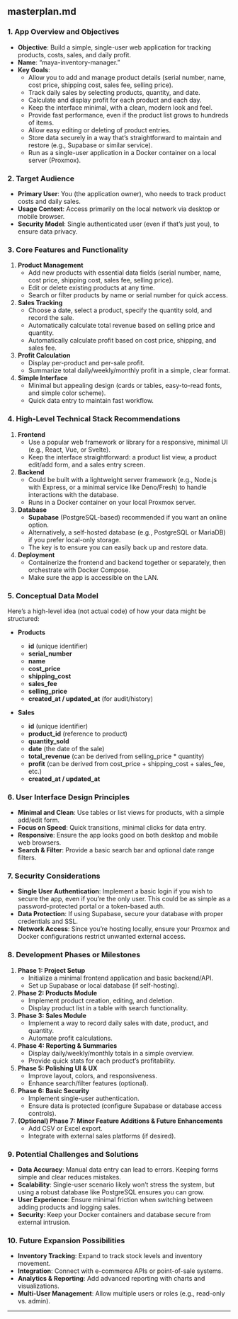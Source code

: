 ## masterplan.md

### 1. App Overview and Objectives
- **Objective**: Build a simple, single-user web application for tracking products, costs, sales, and daily profit.
- **Name**: “maya-inventory-manager.”
- **Key Goals**:
  - Allow you to add and manage product details (serial number, name, cost price, shipping cost, sales fee, selling price).
  - Track daily sales by selecting products, quantity, and date.
  - Calculate and display profit for each product and each day.
  - Keep the interface minimal, with a clean, modern look and feel.
  - Provide fast performance, even if the product list grows to hundreds of items.
  - Allow easy editing or deleting of product entries.
  - Store data securely in a way that’s straightforward to maintain and restore (e.g., Supabase or similar service).
  - Run as a single-user application in a Docker container on a local server (Proxmox).

### 2. Target Audience
- **Primary User**: You (the application owner), who needs to track product costs and daily sales. 
- **Usage Context**: Access primarily on the local network via desktop or mobile browser. 
- **Security Model**: Single authenticated user (even if that’s just you), to ensure data privacy.

### 3. Core Features and Functionality
1. **Product Management**  
   - Add new products with essential data fields (serial number, name, cost price, shipping cost, sales fee, selling price).  
   - Edit or delete existing products at any time.  
   - Search or filter products by name or serial number for quick access.
2. **Sales Tracking**  
   - Choose a date, select a product, specify the quantity sold, and record the sale.  
   - Automatically calculate total revenue based on selling price and quantity.  
   - Automatically calculate profit based on cost price, shipping, and sales fee.  
3. **Profit Calculation**  
   - Display per-product and per-sale profit.  
   - Summarize total daily/weekly/monthly profit in a simple, clear format.
4. **Simple Interface**  
   - Minimal but appealing design (cards or tables, easy-to-read fonts, and simple color scheme).  
   - Quick data entry to maintain fast workflow.

### 4. High-Level Technical Stack Recommendations
1. **Frontend**  
   - Use a popular web framework or library for a responsive, minimal UI (e.g., React, Vue, or Svelte).  
   - Keep the interface straightforward: a product list view, a product edit/add form, and a sales entry screen.
2. **Backend**  
   - Could be built with a lightweight server framework (e.g., Node.js with Express, or a minimal service like Deno/Fresh) to handle interactions with the database.  
   - Runs in a Docker container on your local Proxmox server.
3. **Database**  
   - **Supabase** (PostgreSQL-based) recommended if you want an online option.  
   - Alternatively, a self-hosted database (e.g., PostgreSQL or MariaDB) if you prefer local-only storage.  
   - The key is to ensure you can easily back up and restore data.
4. **Deployment**  
   - Containerize the frontend and backend together or separately, then orchestrate with Docker Compose.  
   - Make sure the app is accessible on the LAN.

### 5. Conceptual Data Model
Here’s a high-level idea (not actual code) of how your data might be structured:

- **Products**  
  - **id** (unique identifier)  
  - **serial_number**  
  - **name**  
  - **cost_price**  
  - **shipping_cost**  
  - **sales_fee**  
  - **selling_price**  
  - **created_at / updated_at** (for audit/history)

- **Sales**  
  - **id** (unique identifier)  
  - **product_id** (reference to product)  
  - **quantity_sold**  
  - **date** (the date of the sale)  
  - **total_revenue** (can be derived from selling_price * quantity)  
  - **profit** (can be derived from cost_price + shipping_cost + sales_fee, etc.)  
  - **created_at / updated_at**

### 6. User Interface Design Principles
- **Minimal and Clean**: Use tables or list views for products, with a simple add/edit form.  
- **Focus on Speed**: Quick transitions, minimal clicks for data entry.  
- **Responsive**: Ensure the app looks good on both desktop and mobile web browsers.  
- **Search & Filter**: Provide a basic search bar and optional date range filters.

### 7. Security Considerations
- **Single User Authentication**: Implement a basic login if you wish to secure the app, even if you’re the only user. This could be as simple as a password-protected portal or a token-based auth.  
- **Data Protection**: If using Supabase, secure your database with proper credentials and SSL.  
- **Network Access**: Since you’re hosting locally, ensure your Proxmox and Docker configurations restrict unwanted external access.

### 8. Development Phases or Milestones
1. **Phase 1: Project Setup**  
   - Initialize a minimal frontend application and basic backend/API.  
   - Set up Supabase or local database (if self-hosting).
2. **Phase 2: Products Module**  
   - Implement product creation, editing, and deletion.  
   - Display product list in a table with search functionality.
3. **Phase 3: Sales Module**  
   - Implement a way to record daily sales with date, product, and quantity.  
   - Automate profit calculations.
4. **Phase 4: Reporting & Summaries**  
   - Display daily/weekly/monthly totals in a simple overview.  
   - Provide quick stats for each product’s profitability.
5. **Phase 5: Polishing UI & UX**  
   - Improve layout, colors, and responsiveness.  
   - Enhance search/filter features (optional).
6. **Phase 6: Basic Security**  
   - Implement single-user authentication.  
   - Ensure data is protected (configure Supabase or database access controls).
7. **(Optional) Phase 7: Minor Feature Additions & Future Enhancements**  
   - Add CSV or Excel export.  
   - Integrate with external sales platforms (if desired).

### 9. Potential Challenges and Solutions
- **Data Accuracy**: Manual data entry can lead to errors. Keeping forms simple and clear reduces mistakes.  
- **Scalability**: Single-user scenario likely won’t stress the system, but using a robust database like PostgreSQL ensures you can grow.  
- **User Experience**: Ensure minimal friction when switching between adding products and logging sales.  
- **Security**: Keep your Docker containers and database secure from external intrusion.

### 10. Future Expansion Possibilities
- **Inventory Tracking**: Expand to track stock levels and inventory movement.  
- **Integration**: Connect with e-commerce APIs or point-of-sale systems.  
- **Analytics & Reporting**: Add advanced reporting with charts and visualizations.  
- **Multi-User Management**: Allow multiple users or roles (e.g., read-only vs. admin).

---
